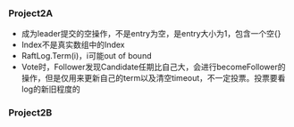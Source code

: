 ### Project2A
- 成为leader提交的空操作，不是entry为空，是entry大小为1，包含一个空{}
- Index不是真实数组中的Index
- RaftLog.Term(i)，i可能out of bound
- Vote时，Follower发现Candidate任期比自己大，会进行becomeFollower的操作，但是仅用来更新自己的term以及清空timeout，不一定投票。投票要看log的新旧程度的


### Project2B
